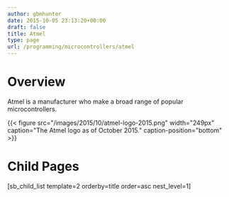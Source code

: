 ```yaml
---
author: gbmhunter
date: 2015-10-05 23:13:20+00:00
draft: false
title: Atmel
type: page
url: /programming/microcontrollers/atmel
---
```


# Overview

Atmel is a manufacturer who make a broad range of popular microcontrollers.

{{< figure src="/images/2015/10/atmel-logo-2015.png" width="249px" caption="The Atmel logo as of October 2015." caption-position="bottom" >}}

# Child Pages

[sb_child_list template=2 orderby=title order=asc nest_level=1]
